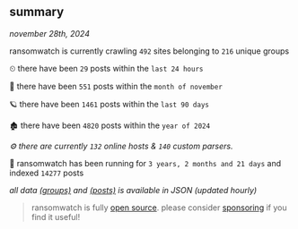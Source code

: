 
## summary
_november 28th, 2024_

ransomwatch is currently crawling `492` sites belonging to `216` unique groups

⏲ there have been `29` posts within the `last 24 hours`

🦈 there have been `551` posts within the `month of november`

🪐 there have been `1461` posts within the `last 90 days`

🏚 there have been `4820` posts within the `year of 2024`

_⚙️ there are currently `132` online hosts & `140` custom parsers._

🦕 ransomwatch has been running for `3 years, 2 months and 21 days` and indexed `14277` posts

_all data  [(groups)](http://ransomwhat.telemetry.ltd/groups) and [(posts)](http://ransomwhat.telemetry.ltd/posts) is available in JSON (updated hourly)_

> ransomwatch is fully [open source](https://github.com/joshhighet/ransomwatch#ransomwatch--). please consider [sponsoring](https://github.com/sponsors/joshhighet) if you find it useful!
